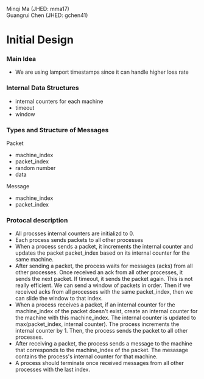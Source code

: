 Minqi Ma (JHED: mma17)\
Guangrui Chen (JHED: gchen41)

# Initial Design

### Main Idea
* We are using lamport timestamps since it can handle higher loss rate


### Internal Data Structures 
* internal counters for each machine
* timeout
* window

### Types and Structure of Messages
Packet
* machine_index
* packet_index 
* random number
* data

Message
* machine_index
* packet_index
 
### Protocal description 
* All procsses internal counters are initializd to 0. 
* Each process sends packets to all other processes
* When a process sends a packet, it increments the internal counter and updates the packet packet_index based on its internal counter for the same machine. 
* After sending a packet, the process waits for messages (acks) from all other processes. Once received an ack from all other processes, it sends the next packet. If timeout, it sends the packet again. This is not really efficient. We can send a window of packets in order. Then if we received acks from all processes with the same packet_index, then we can slide the window to that index. 
* When a process receives a packet, if an internal counter for the machine_index of the packet doesn't exist, create an internal counter for the machine with this machine_index. The internal counter is updated to max(packet_index, internal counter). The process increments the internal counter by 1. Then, the process sends the packet to all other processes.
* After receiving a packet, the process sends a message to the machine that corresponds to the machine_index of the packet. The mesasage contains the process's internal counter for that machine. 
* A process should terminate once received messages from all other processes with the last index.

